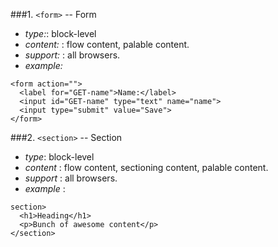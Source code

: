 ###1. `<form>` -- Form
* *type:*: block-level  
* *content:* : flow content, palable content.
* *support:* : all browsers.
* *example:* 
```
<form action="">
  <label for="GET-name">Name:</label>
  <input id="GET-name" type="text" name="name">
  <input type="submit" value="Save">
</form>
````

###2. `<section>` -- Section
* *type*: block-level 
* *content* : flow content, sectioning content, palable content. 
* *support* : all browsers.
* *example* :
```
section>
  <h1>Heading</h1>
  <p>Bunch of awesome content</p>
</section>
```
